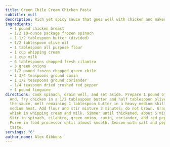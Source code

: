 ```yaml
---
title: Green Chile Cream Chicken Pasta
subtitle: null
description: Rich yet spicy sauce that goes well with chicken and makes a unique pasta dish.
ingredients:
  - 1 pound chicken breast
  - 1/2 10-ounce package frozen spinach
  - 1 1/2 tablespoon butter (divided)
  - 1/2 tablespoon olive oil
  - 1 tablespoon all purpose flour
  - 1 cup whipping cream
  - 1 cup milk
  - 6 tablespoons chopped fresh cilantro
  - 3 green onions
  - 1/2 pound frozen chopped green chile
  - 1 3/4 teaspoons ground cumin
  - 1 1/2 teaspoons ground coriander
  - 1/4 teaspoon dried crushed red pepper
  - 1 pound linguine
directions: Cook spinach, drain well, and set aside. Prepare 1 pound of pasta.
  And, fry chicken in a 1/2 tablespoon butter and half tablespoon olive oil. For
  the sauce, melt remaining 1 tablespoon butter in a heavy medium skillet over
  medium heat. Add flour and stir mixture 2 minutes; do not brown. Gradually
  whisk in whipping cream and milk. Simmer until thickened, about 5 minutes.
  Stir in spinach, cilantro, green onion, cumin, coriander, and red pepper.
  Puree in food processor until almost smooth. Season with salt and pepper to
  taste.
servings: "6"
author_name: Alex Gibbons
---
```

